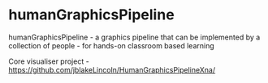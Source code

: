 humanGraphicsPipeline
=====================

humanGraphicsPipeline - a graphics pipeline that can be implemented by a collection of people - for hands-on classroom based learning

Core visualiser project - https://github.com/jblakeLincoln/HumanGraphicsPipelineXna/